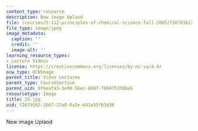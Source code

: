 ```yaml
---
content_type: resource
description: New image Uplaod
file: /courses/5-112-principles-of-chemical-science-fall-2005/f2679162266727a00a2e641a35fb3d38_15.jpg
file_type: image/jpeg
image_metadata:
  caption: ''
  credit: ''
  image-alt: ''
learning_resource_types:
- Lecture Videos
license: https://creativecommons.org/licenses/by-nc-sa/4.0/
ocw_type: OCWImage
parent_title: Video Lectures
parent_type: CourseSection
parent_uid: 0f6eafa3-3e90-56ec-6097-f69475356be6
resourcetype: Image
title: 15.jpg
uid: f2679162-2667-27a0-0a2e-641a35fb3d38
---
```

New image Uplaod